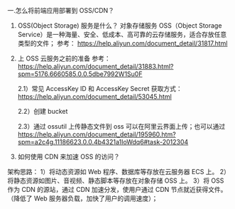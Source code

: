 一.怎么将前端应用部署到 OSS/CDN？

1. OSS(Object Storage) 服务是什么？
   对象存储服务 OSS（Object Storage Service）是一种海量、安全、低成本、高可靠的云存储服务，适合存放任意类型的文件；
   参考： <https://help.aliyun.com/document_detail/31817.html>

2. 上 OSS 云服务之前的准备
   参考：<https://help.aliyun.com/document_detail/31883.html?spm=5176.6660585.0.0.5dbe7992W1Su0F>

   2.1）常见 AccessKey ID 和 AccessKey Secret
   获取方式：<https://help.aliyun.com/document_detail/53045.html>

   2.2）创建 bucket

   2.3）通过 ossutil 上传静态文件到 oss
   可以在阿里云界面上传；也可以通过 <https://help.aliyun.com/document_detail/195960.htm?spm=a2c4g.11186623.0.0.4b4321a1IoWdq6#task-2012304>

3. 如何使用 CDN 来加速 OSS 的访问？

架构思路：
1）将动态资源如 Web 程序、数据库等存放在云服务器 ECS 上。
2）将静态资源如图片、音视频、静态脚本等存放在对象存储 OSS 上。
3）将 OSS 作为 CDN 的源站，通过 CDN 加速分发，使用户通过 CDN 节点就近获得文件。（降低了 Web 服务器负载，加快了用户的调用速度）；
